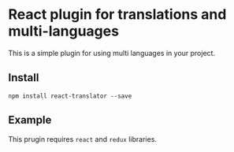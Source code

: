 # React plugin for translations and multi-languages
This is a simple plugin for using multi languages in your project.
## Install
    npm install react-translator --save

## Example
This prugin requires `react` and `redux` libraries.
